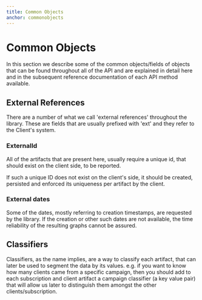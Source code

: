 ```yaml
---
title: Common Objects
anchor: commonobjects
---
```


# Common Objects

In this section we describe some of the common objects/fields of objects that can be found throughout all of the API and are explained in detail here and in the subsequent reference documentation of each API method available. 

## External References

There are a number of what we call 'external references' throughout the library. These are fields that are usually prefixed with 'ext' and they refer to the Client's system. 

### ExternalId

All of the artifacts that are present here, usually require a unique id, that should exist on the client side, to be reported.

If such a unique ID does not exist on the client's side, it should be created, persisted and enforced its uniqueness per artifact by the client.

### External dates

Some of the dates, mostly referring to creation timestamps, are requested by the library. If the creation or other such dates are not available, the time reliability of the resulting graphs cannot be assured.


## Classifiers

Classifiers, as the name implies, are a way to classify each artifact, that can later be used to segment the data by its values. e.g. if you want to know how many clients came from a specific campaign, then you should add to each subscription and client artifact a campaign classifier (a key value pair) that will allow us later to distinguish them amongst the other clients/subscription.
